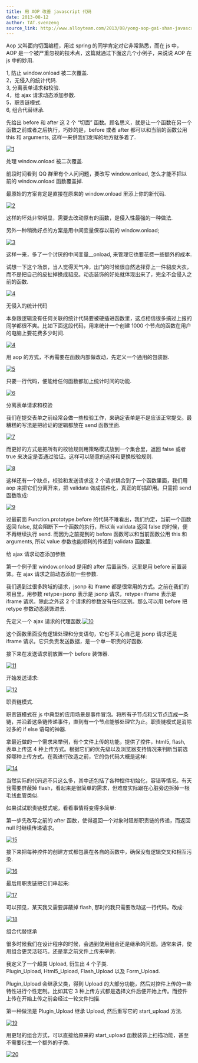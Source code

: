 ```yaml
---
title: 用 AOP 改善 javascript 代码
date: 2013-08-12
author: TAT.svenzeng
source_link: http://www.alloyteam.com/2013/08/yong-aop-gai-shan-javascript-dai-ma/
---
```


<!-- {% raw %} - for jekyll -->

Aop 又叫面向切面编程，用过 spring 的同学肯定对它非常熟悉，而在 js 中，AOP 是一个被严重忽视的技术点，这篇就通过下面这几个小例子，来说说 AOP 在 js 中的妙用.

1, 防止 window.onload 被二次覆盖.  
2，无侵入的统计代码.  
3, 分离表单请求和校验.  
4，给 ajax 请求动态添加参数.  
5，职责链模式.  
6, 组合代替继承.

先给出 before 和 after 这 2 个 “切面” 函数。顾名思义，就是让一个函数在另一个函数之前或者之后执行，巧妙的是，before 或者 after 都可以和当前的函数公用 this 和 arguments, 这样一来供我们发挥的地方就多着了.

[![](http://www.alloyteam.com/wp-content/uploads/2013/08/15.gif "1")](http://www.alloyteam.com/wp-content/uploads/2013/08/15.gif)

处理 window.onload 被二次覆盖.

前段时间看到 QQ 群里有个人问问题，要改写 window.onload, 怎么才能不把以前的 window.onload 函数覆盖掉.

最原始的方案肯定是直接在原来的 window.onload 里添上你的新代码.

[![](http://www.alloyteam.com/wp-content/uploads/2013/08/21.gif "2")](http://www.alloyteam.com/wp-content/uploads/2013/08/21.gif)

这样的坏处非常明显，需要去改动原有的函数，是侵入性最强的一种做法.

另外一种稍微好点的方案是用中间变量保存以前的 window.onload;

[![](http://www.alloyteam.com/wp-content/uploads/2013/08/31.gif "3")](http://www.alloyteam.com/wp-content/uploads/2013/08/31.gif)

这样一来，多了一个讨厌的中间变量\_\_onload, 来管理它也要花费一些额外的成本.

试想一下这个场景，当人觉得天气冷，出门的时候很自然选择穿上一件貂皮大衣，而不是把自己的皮扯掉换成貂皮。动态装饰的好处就体现出来了，完全不会侵入之前的函数.

[![](http://www.alloyteam.com/wp-content/uploads/2013/08/4.gif "4")](http://www.alloyteam.com/wp-content/uploads/2013/08/4.gif)

无侵入的统计代码

本身跟逻辑没有任何关联的统计代码要被硬插进函数里，这点相信很多搞过上报的同学都很不爽。比如下面这段代码，用来统计一个创建 1000 个节点的函数在用户的电脑上要花费多少时间.

[![](http://www.alloyteam.com/wp-content/uploads/2013/08/41.gif "4")](http://www.alloyteam.com/wp-content/uploads/2013/08/41.gif)

用 aop 的方式，不再需要在函数内部做改动，先定义一个通用的包装器.

[![](http://www.alloyteam.com/wp-content/uploads/2013/08/5.gif "5")](http://www.alloyteam.com/wp-content/uploads/2013/08/5.gif)

只要一行代码，便能给任何函数都加上统计时间的功能.

[![](http://www.alloyteam.com/wp-content/uploads/2013/08/6.gif "6")](http://www.alloyteam.com/wp-content/uploads/2013/08/6.gif)

分离表单请求和校验

我们在提交表单之前经常会做一些校验工作，来确定表单是不是应该正常提交。最糟糕的写法是把验证的逻辑都放在 send 函数里面.

[![](http://www.alloyteam.com/wp-content/uploads/2013/08/7.gif "7")](http://www.alloyteam.com/wp-content/uploads/2013/08/7.gif)

而更好的方式是把所有的校验规则用策略模式放到一个集合里，返回 false 或者 true 来决定是否通过验证。这样可以随意的选择和更换校验规则.

[![](http://www.alloyteam.com/wp-content/uploads/2013/08/81.gif "8")](http://www.alloyteam.com/wp-content/uploads/2013/08/81.gif)

这样还有一个缺点，校验和发送请求这 2 个请求耦合到了一个函数里面，我们用 aop 来把它们分离开来，把 validata 做成插件化，真正的即插即用。只需把 send 函数改成:

[![](http://www.alloyteam.com/wp-content/uploads/2013/08/9.gif "9")](http://www.alloyteam.com/wp-content/uploads/2013/08/9.gif)

过最前面 Function.prototype.before 的代码不难看出，我们约定，当前一个函数返回 false, 就会阻断下一个函数的执行，所以当 validata 返回 false 的时候，便不再继续执行 send. 而因为之前提到的 before 函数可以和当前函数公用 this 和 arguments, 所以 value 参数也能顺利的传递到 validata 函数里.

给 ajax 请求动态添加参数

第一个例子里 window.onload 是用的 after 后置装饰，这里是用 before 前置装饰。在 ajax 请求之前动态添加一些参数.

我们遇到过很多跨域的请求，jsonp 和 iframe 都是很常用的方式。之前在我们的项目里，用参数 retype=jsonp 表示是 jsonp 请求，retype=iframe 表示是 iframe 请求。除此之外这 2 个请求的参数没有任何区别。那么可以用 before 把 retype 参数动态装饰进去.

先定义一个 ajax 请求的代理函数.[![](http://www.alloyteam.com/wp-content/uploads/2013/08/101.gif "10")](http://www.alloyteam.com/wp-content/uploads/2013/08/101.gif)

这个函数里面没有逻辑处理和分支语句，它也不关心自己是 jsonp 请求还是 iframe 请求。它只负责发送数据，是一个单一职责的好函数.

接下来在发送请求前放置一个 before 装饰器.

[![](http://www.alloyteam.com/wp-content/uploads/2013/08/111.gif "11")](http://www.alloyteam.com/wp-content/uploads/2013/08/111.gif)

开始发送请求:

[![](http://www.alloyteam.com/wp-content/uploads/2013/08/121.gif "12")](http://www.alloyteam.com/wp-content/uploads/2013/08/121.gif)

职责链模式.

职责链模式在 js 中典型的应用场景是事件冒泡。将所有子节点和父节点连成一条链，并沿着这条链传递事件，直到有一个节点能够处理它为止。职责链模式是消除过多的 if else 语句的神器.

拿最近做的一个需求来举例，有个文件上传的功能，提供了控件，html5, flash, 表单上传这 4 种上传方式。根据它们的优先级以及浏览器支持情况来判断当前选择哪种上传方式。在我进行改造之前，它的伪代码大概是这样:

[![](http://www.alloyteam.com/wp-content/uploads/2013/08/141.gif "14")](http://www.alloyteam.com/wp-content/uploads/2013/08/141.gif)

当然实际的代码远不只这么多，其中还包括了各种控件初始化，容错等情况。有天我需要屏蔽掉 flash，看起来是很简单的需求，但难度实际跟在心脏旁边拆掉一根毛线血管类似.

如果试试职责链模式呢，看看事情将变得多简单:

第一步先改写之前的 after 函数，使得返回一个对象时阻断职责链的传递，而返回 null 时继续传递请求。

[![](http://www.alloyteam.com/wp-content/uploads/2013/08/151.gif "15")](http://www.alloyteam.com/wp-content/uploads/2013/08/151.gif)

接下来把每种控件的创建方式都包裹在各自的函数中，确保没有逻辑交叉和相互污染.

[![](http://www.alloyteam.com/wp-content/uploads/2013/08/16.gif "16")](http://www.alloyteam.com/wp-content/uploads/2013/08/16.gif)

最后用职责链把它们串起来:

[![](http://www.alloyteam.com/wp-content/uploads/2013/08/17.gif "17")](http://www.alloyteam.com/wp-content/uploads/2013/08/17.gif)

可以预见，某天我又需要屏蔽掉 flash, 那时的我只需要改动这一行代码。改成:

[![](http://www.alloyteam.com/wp-content/uploads/2013/08/18.gif "18")](http://www.alloyteam.com/wp-content/uploads/2013/08/18.gif)

组合代替继承

很多时候我们在设计程序的时候，会遇到使用组合还是继承的问题。通常来讲，使用组合更灵活轻巧。还是拿之前文件上传来举例.

我定义了一个超类 Upload, 衍生出 4 个子类.  
Plugin_Upload, Html5_Upload, Flash_Upload 以及 Form_Upload.

Plugin_Upload 会继承父类，得到 Upload 的大部分功能，然后对控件上传的一些特性进行个性定制。比如其它 3 种上传方式都是选择文件后便开始上传。而控件上传在开始上传之前会经过一轮文件扫描.

第一种做法是 Plugin_Upload 继承 Upload, 然后重写它的 start_upload 方法.

[![](http://www.alloyteam.com/wp-content/uploads/2013/08/19.gif "19")](http://www.alloyteam.com/wp-content/uploads/2013/08/19.gif)

用更轻的组合方式，可以直接给原来的 start_upload 函数装饰上扫描功能，甚至不需要衍生一个额外的子类.

[![](http://www.alloyteam.com/wp-content/uploads/2013/08/20.gif "20")](http://www.alloyteam.com/wp-content/uploads/2013/08/20.gif)


<!-- {% endraw %} - for jekyll -->